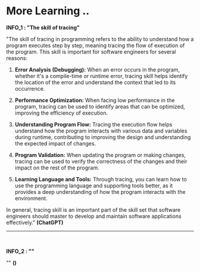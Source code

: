 # More Learning ..

**INFO_1 : "The skill of tracing"**

"The skill of tracing in programming refers to the ability to understand how a program executes step by step, meaning tracing the flow of execution of the program. This skill is important for software engineers for several reasons:

1. **Error Analysis (Debugging):** When an error occurs in the program, whether it's a compile-time or runtime error, tracing skill helps identify the location of the error and understand the context that led to its occurrence.

2. **Performance Optimization:** When facing low performance in the program, tracing can be used to identify areas that can be optimized, improving the efficiency of execution.

3. **Understanding Program Flow:** Tracing the execution flow helps understand how the program interacts with various data and variables during runtime, contributing to improving the design and understanding the expected impact of changes.

4. **Program Validation:** When updating the program or making changes, tracing can be used to verify the correctness of the changes and their impact on the rest of the program.

5. **Learning Language and Tools:** Through tracing, you can learn how to use the programming language and supporting tools better, as it provides a deep understanding of how the program interacts with the environment.

In general, tracing skill is an important part of the skill set that software engineers should master to develop and maintain software applications effectively." **(ChatGPT)**

---

<br>

**INFO_2 : ""**

"" **()**

